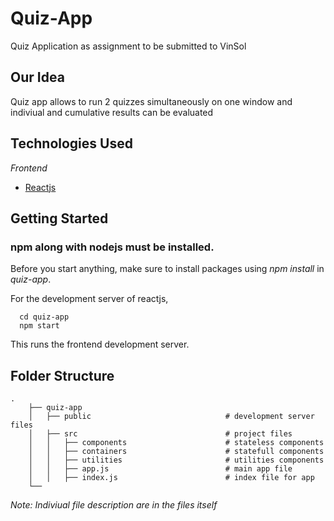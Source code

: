 # Quiz-App
Quiz Application as assignment to be submitted to VinSol

## Our Idea
Quiz app allows to run 2 quizzes simultaneously on one window and indiviual and cumulative results can be evaluated

## Technologies Used
*Frontend*
* [Reactjs](https://reactjs.org)

## Getting Started
### npm along with nodejs must be installed.
Before you start anything, make sure to install packages using *npm install* in *quiz-app*.

For the development server of reactjs,
```
  cd quiz-app
  npm start
```
This runs the frontend development server.

## Folder Structure
```
.
    ├── quiz-app
    │   ├── public                              # development server files
    │   ├── src                                 # project files
    │   │   ├── components                      # stateless components
    │   │   ├── containers                      # statefull components
    │   │   ├── utilities                       # utilities components
    │   │   ├── app.js                          # main app file 
    │   │   ├── index.js                        # index file for app
    └──      
```
_Note: Indiviual file description are in the files itself_
